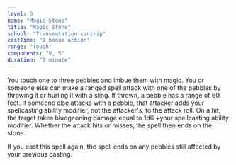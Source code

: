 ```yaml
---
level: 0
name: "Magic Stone"
title: "Magic Stone"
school: "Transmutation cantrip"
castTime: "1 bonus action"
range: "Touch"
components: "V, S"
duration: "1 minute"
---
```


You touch one to three pebbles and imbue them with magic. You or someone else can make a ranged spell attack with one of the pebbles by throwing it or hurling it with a sling. lf thrown, a pebble has a range of 60 feet. If someone else attacks with a pebble, that attacker adds your spellcasting ability modifier, not the attacker's, to the attack roll. On a hit, the target takes bludgeoning damage equal to 1d6 +your spellcasting ability modifier. Whether the attack hits or misses, the spell then ends on the stone.

If you cast this spell again, the spell ends on any pebbles still affected by your previous casting.
